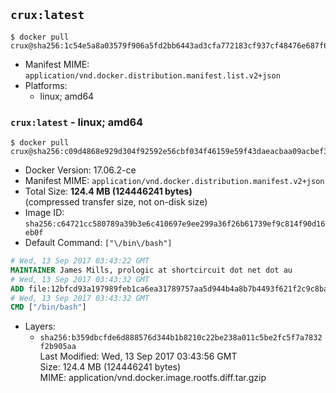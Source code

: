 ## `crux:latest`

```console
$ docker pull crux@sha256:1c54e5a8a03579f906a5fd2bb6443ad3cfa772183cf937cf48476e687f68d3c2
```

-	Manifest MIME: `application/vnd.docker.distribution.manifest.list.v2+json`
-	Platforms:
	-	linux; amd64

### `crux:latest` - linux; amd64

```console
$ docker pull crux@sha256:c09d4868e929d304f92592e56cbf034f46159e59f43daeacbaa09acbef3d717b
```

-	Docker Version: 17.06.2-ce
-	Manifest MIME: `application/vnd.docker.distribution.manifest.v2+json`
-	Total Size: **124.4 MB (124446241 bytes)**  
	(compressed transfer size, not on-disk size)
-	Image ID: `sha256:c64721cc580789a39b3e6c410697e9ee299a36f26b61739ef9c814f90d16eb0f`
-	Default Command: `["\/bin\/bash"]`

```dockerfile
# Wed, 13 Sep 2017 03:43:22 GMT
MAINTAINER James Mills, prologic at shortcircuit dot net dot au
# Wed, 13 Sep 2017 03:43:32 GMT
ADD file:12bfcd93a197989feb1ca6ea31789757aa5d944b4a8b7b4493f621f2c9c8ba73 in / 
# Wed, 13 Sep 2017 03:43:32 GMT
CMD ["/bin/bash"]
```

-	Layers:
	-	`sha256:b359dbcfde6d888576d344b1b8210c22be238a011c5be2fc5f7a7832f2b905aa`  
		Last Modified: Wed, 13 Sep 2017 03:43:56 GMT  
		Size: 124.4 MB (124446241 bytes)  
		MIME: application/vnd.docker.image.rootfs.diff.tar.gzip
